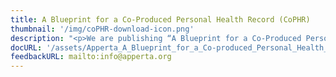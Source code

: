 ```yaml
---
title: A Blueprint for a Co-Produced Personal Health Record (CoPHR)
thumbnail: '/img/coPHR-download-icon.png'
description: "<p>We are publishing “A Blueprint for a Co-Produced Personal Health Record (CoPHR)” as a Request for Comment to make the case for a co-produced Personal Health Record.</p><p>The document outlines a radically new approach to electronic health records. It proposes a personal health record, co-produced by the patient and those providing care to them, that guarantees the rights and enforces the responsibilities of all parties. It provides a medico-legally robust record that can be relied upon as an authoritative record and represents the first step away from organisation-centric records to a patient-centric record.</p><p>This approach creates an open ecosystem in which the patient chooses where they store their record and who has access to it. It guarantees record portability and allows multiple parties to provide a CoPHR and applications that can access it. It is based on open standards and open platform principles, such that there is no vendor or data lock-in.</p>"
docURL: '/assets/Apperta_A_Blueprint_for_a_Co-produced_Personal_Health_Record_Ecosystem.pdf'
feedbackURL: mailto:info@apperta.org
---
```

